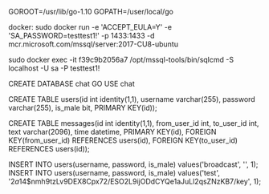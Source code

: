 GOROOT=/usr/lib/go-1.10
GOPATH=/user/local/go

docker:
sudo docker run -e 'ACCEPT_EULA=Y' -e 'SA_PASSWORD=testtest1!' -p 1433:1433 -d mcr.microsoft.com/mssql/server:2017-CU8-ubuntu

sudo docker exec -it f39c9b2056a7 /opt/mssql-tools/bin/sqlcmd -S localhost -U sa -P testtest1!


CREATE DATABASE chat
GO
USE chat


CREATE TABLE users(id int identity(1,1), username varchar(255), password varchar(255), is_male bit, PRIMARY KEY(id));

CREATE TABLE messages(id int identity(1,1), from_user_id int, to_user_id int, text varchar(2096), time datetime, PRIMARY KEY(id), FOREIGN KEY(from_user_id) REFERENCES users(id), FOREIGN KEY(to_user_id) REFERENCES users(id));

INSERT INTO users(username, password, is_male) values('broadcast', '', 1);
INSERT INTO users(username, password, is_male) values('test', '$2a$14$nmh9tzLv9DEX8Cpx72/ESO2L9ijODdCYQe1aJuLl2qsZNzKB7/key', 1);
